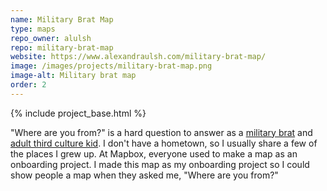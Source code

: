 ```yaml
---
name: Military Brat Map
type: maps
repo_owner: alulsh
repo: military-brat-map
website: https://www.alexandraulsh.com/military-brat-map/
image: /images/projects/military-brat-map.png
image-alt: Military brat map
order: 2
---
```


{% include project_base.html %}

"Where are you from?" is a hard question to answer as a [military brat](https://en.wikipedia.org/wiki/Military_brat_(U.S._subculture)) and [adult third culture kid](https://en.wikipedia.org/wiki/Third_culture_kid). I don't have a hometown, so I usually share a few of the places I grew up. At Mapbox, everyone used to make a map as an onboarding project. I made this map as my onboarding project so I could show people a map when they asked me, "Where are you from?"